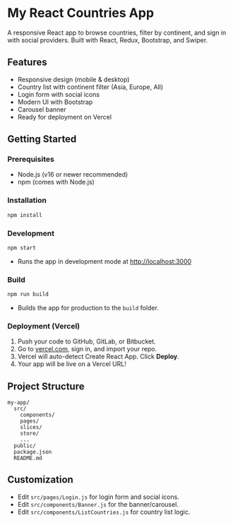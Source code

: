 # My React Countries App

A responsive React app to browse countries, filter by continent, and sign in with social providers. Built with React, Redux, Bootstrap, and Swiper.

## Features
- Responsive design (mobile & desktop)
- Country list with continent filter (Asia, Europe, All)
- Login form with social icons
- Modern UI with Bootstrap
- Carousel banner
- Ready for deployment on Vercel

## Getting Started

### Prerequisites
- Node.js (v16 or newer recommended)
- npm (comes with Node.js)

### Installation
```bash
npm install
```

### Development
```bash
npm start
```
- Runs the app in development mode at [http://localhost:3000](http://localhost:3000)

### Build
```bash
npm run build
```
- Builds the app for production to the `build` folder.

### Deployment (Vercel)
1. Push your code to GitHub, GitLab, or Bitbucket.
2. Go to [vercel.com](https://vercel.com/), sign in, and import your repo.
3. Vercel will auto-detect Create React App. Click **Deploy**.
4. Your app will be live on a Vercel URL!

## Project Structure
```
my-app/
  src/
    components/
    pages/
    slices/
    store/
    ...
  public/
  package.json
  README.md
```

## Customization
- Edit `src/pages/Login.js` for login form and social icons.
- Edit `src/components/Banner.js` for the banner/carousel.
- Edit `src/components/ListCountries.js` for country list logic.

